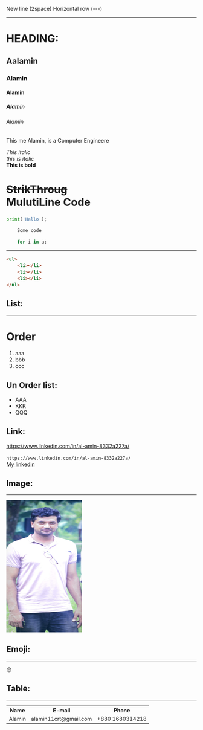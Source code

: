 <!--markdown tutorial-->
New line  (2space)
Horizontal row (---)  

---
HEADING:  
====  
## Aalamin
### Alamin
#### Alamin
##### Alamin
###### Alamin
<p>This me Alamin, is a Computer Engineere </p>

<i>This italic</i>  
_this is italic_  
__This is bold__  

~~StrikThroug~~  
MulutiLine Code  
===  
```python
print('Hallo');
```
~~~
    Some code
~~~

```python
    for i in a:

```   
<hr>    

~~~html
<ul>
    <li></li>
    <li></li>
    <li></li>
</ul>  
~~~

## List:  
<hr>  
<h1>Order</h1>
<ol>
    <li>aaa</li>
    <li>bbb</li>
    <li>ccc</li>
</ol>  

## Un Order list:  

<ul>
    <li>AAA</li>
    <li>KKK</li>
    <li>QQQ</li>
</ul>  

## Link:  
https://www.linkedin.com/in/al-amin-8332a227a/

`https://www.linkedin.com/in/al-amin-8332a227a/`  
[My linkedin](https://www.linkedin.com/in/al-amin-8332a227a/)

## Image:  
<hr>
<img src = "./images/me.jpg" alt='pp' height='350px' width='200'/>


## Emoji:  
<hr>
😊

## Table:  
<hr>

<table>
    <tr>
        <th>Name</th>
        <th>E-mail</th>
        <th>Phone</th>
    </tr>
    <tr>
        <td>Alamin</td>
        <td>alamin11crt@gmail.com</td>
        <td>+880 1680314218</td>
    </tr>
</table>

